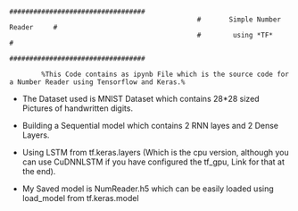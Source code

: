                                                    ##################################
                                                   #       Simple Number Reader     #
                                                   #		using *TF*     #
                                                   ##################################

			%This Code contains as ipynb File which is the source code for a Number Reader using Tensorflow and Keras.%


- The Dataset used is MNIST Dataset which contains 28*28 sized Pictures of handwritten digits.

- Building a Sequential model which contains 2 RNN layes and 2 Dense Layers.

- Using LSTM from tf.keras.layers (Which is the cpu version, although you can use CuDNNLSTM if you have configured the tf_gpu, Link for that at the end).

- My Saved model is NumReader.h5 which can be easily loaded using load_model from tf.keras.model

